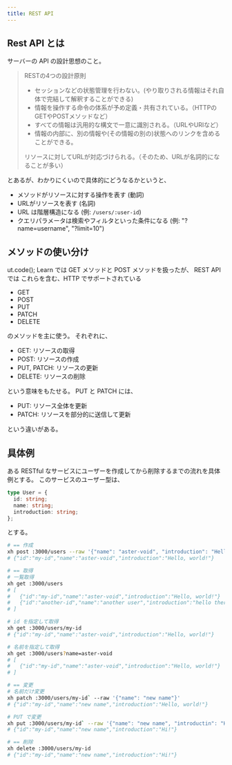 ```yaml
---
title: REST API
---
```


## Rest API とは

サーバーの API の設計思想のこと。

> RESTの4つの設計原則
> - セッションなどの状態管理を行わない。(やり取りされる情報はそれ自体で完結して解釈することができる)
> - 情報を操作する命令の体系が予め定義・共有されている。（HTTPのGETやPOSTメソッドなど）
> - すべての情報は汎用的な構文で一意に識別される。（URLやURIなど）
> - 情報の内部に、別の情報や(その情報の別の)状態へのリンクを含めることができる。
> 
> リソースに対してURLが対応づけられる。（そのため、URLが名詞的になることが多い）

とあるが、わかりにくいので具体的にどうなるかというと、

- メソッドがリソースに対する操作を表す (動詞)
- URLがリソースを表す (名詞)
- URL は階層構造になる (例: `/users/:user-id`)
- クエリパラメータは検索やフィルタといった条件になる (例: "?name=username", "?limit=10")

## メソッドの使い分け

ut.code(); Learn では GET メソッドと POST メソッドを扱ったが、 REST API では これらを含む、HTTP でサポートされている

- GET
- POST
- PUT
- PATCH
- DELETE

のメソッドを主に使う。
それぞれに、

- GET: リソースの取得
- POST: リソースの作成
- PUT, PATCH: リソースの更新
- DELETE: リソースの削除

という意味をもたせる。 PUT と PATCH には、

- PUT: リソース全体を更新
- PATCH: リソースを部分的に送信して更新

という違いがある。

## 具体例

ある RESTful なサービスにユーザーを作成してから削除するまでの流れを具体例とする。
このサービスのユーザー型は、
```ts
type User = {
  id: string;
  name: string;
  introduction: string;
};
```
とする。

```sh
# == 作成
xh post :3000/users --raw '{"name": "aster-void", "introduction": "Hello, world!"}'
# {"id":"my-id","name":"aster-void","introduction":"Hello, world!"}

# == 取得
# 一覧取得
xh get :3000/users
# [
#   {"id":"my-id","name":"aster-void","introduction":"Hello, world!"}
#   {"id":"another-id","name":"another user","introduction":"hello there"}
# ]

# id を指定して取得
xh get :3000/users/my-id
# {"id":"my-id","name":"aster-void","introduction":"Hello, world!"}

# 名前を指定して取得
xh get :3000/users?name=aster-void
# [
#   {"id":"my-id","name":"aster-void","introduction":"Hello, world!"}
# ]

# == 変更
# 名前だけ変更
xh patch :3000/users/my-id` --raw '{"name": "new name"}'
# {"id":"my-id","name":"new name","introduction":"Hello, world!"}

# PUT で変更
xh put :3000/users/my-id` --raw '{"name": "new name", "introductin": "Hi!"}'
# {"id":"my-id","name":"new name","introduction":"Hi!"}

# == 削除
xh delete :3000/users/my-id
# {"id":"my-id","name":"new name","introduction":"Hi!"}
```
